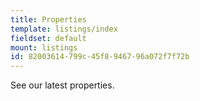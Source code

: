 ```yaml
---
title: Properties
template: listings/index
fieldset: default
mount: listings
id: 82003614-799c-45f8-9467-96a072f7f72b
---
```

See our latest properties.